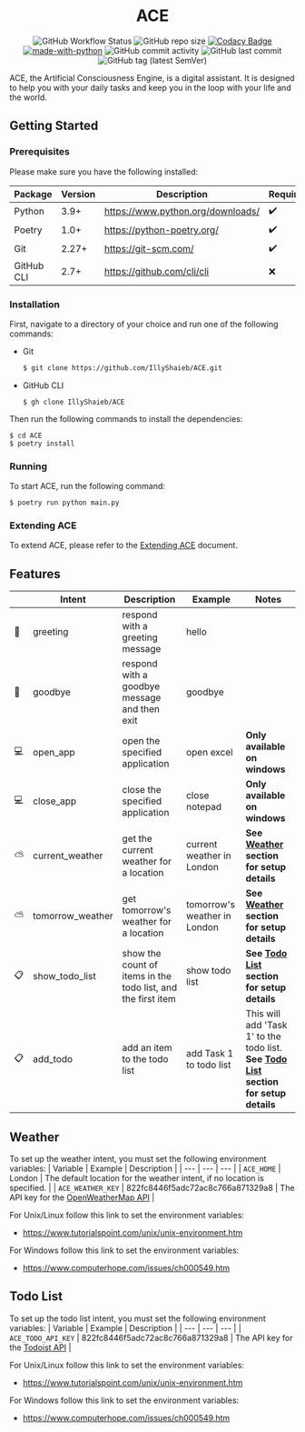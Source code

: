 <div align="center">

# ACE

![GitHub Workflow Status](https://img.shields.io/github/actions/workflow/status/illyshaieb/ACE/continuous_integration.yaml) ![GitHub repo size](https://img.shields.io/github/repo-size/illyshaieb/ace) [![Codacy Badge](https://app.codacy.com/project/badge/Grade/4304d43af0004b7ba2e998565a1b31fb)](https://www.codacy.com/gh/IllyShaieb/ACE/dashboard?utm_source=github.com&utm_medium=referral&utm_content=illyshaieb/ACE&utm_campaign=Badge_Grade) [![made-with-python](https://img.shields.io/badge/made%20with-Python-1f425f.svg)](https://www.python.org/) ![GitHub commit activity](https://img.shields.io/github/commit-activity/m/illyshaieb/ace?color=yellow) ![GitHub last commit](https://img.shields.io/github/last-commit/illyshaieb/ace) ![GitHub tag (latest SemVer)](https://img.shields.io/github/v/tag/illyshaieb/ace?color=white&label=latest%20release)

</div>

ACE, the Artificial Consciousness Engine, is a digital assistant. It is designed to help you with your daily tasks and keep you in the loop with your life and the world.

## Getting Started

### Prerequisites

Please make sure you have the following installed:

| Package    | Version | Description                       | Required           |
| ---------- | ------- | --------------------------------- | ------------------ |
| Python     | 3.9+    | https://www.python.org/downloads/ | :heavy_check_mark: |
| Poetry     | 1.0+    | https://python-poetry.org/        | :heavy_check_mark: |
| Git        | 2.27+   | https://git-scm.com/              | :heavy_check_mark: |
| GitHub CLI | 2.7+    | https://github.com/cli/cli        | :x:                |

### Installation

First, navigate to a directory of your choice and run one of the following commands:

-   Git

    ```bash
    $ git clone https://github.com/IllyShaieb/ACE.git
    ```

-   GitHub CLI

    ```shell
    $ gh clone IllyShaieb/ACE
    ```

Then run the following commands to install the dependencies:

```shell
$ cd ACE
$ poetry install
```

### Running

To start ACE, run the following command:

```shell
$ poetry run python main.py
```

### Extending ACE

To extend ACE, please refer to the [Extending ACE](docs/EXTENDING_ACE.md) document. <!-- markdown-link-check-disable-line -->

## Features

|                | Intent           | Description                                                  | Example                      | Notes                                                                                              |
| -------------- | ---------------- | ------------------------------------------------------------ | ---------------------------- | -------------------------------------------------------------------------------------------------- |
| :wave:         | greeting         | respond with a greeting message                              | hello                        |                                                                                                    |
| :runner:       | goodbye          | respond with a goodbye message and then exit                 | goodbye                      |                                                                                                    |
| :computer:     | open_app         | open the specified application                               | open excel                   | **Only available on windows**                                                                      |
| :computer:     | close_app        | close the specified application                              | close notepad                | **Only available on windows**                                                                      |
| :partly_sunny: | current_weather  | get the current weather for a location                       | current weather in London    | **See [Weather](#weather) section for setup details**                                              |
| :partly_sunny: | tomorrow_weather | get tomorrow's weather for a location                        | tomorrow's weather in London | **See [Weather](#weather) section for setup details**                                              |
| :clipboard:    | show_todo_list   | show the count of items in the todo list, and the first item | show todo list               | **See [Todo List](#todo-list) section for setup details**                                          |
| :clipboard:    | add_todo         | add an item to the todo list                                 | add Task 1 to todo list      | This will add 'Task 1' to the todo list. **See [Todo List](#todo-list) section for setup details** |

## Weather

To set up the weather intent, you must set the following environment variables:
| Variable | Example | Description |
| --- | --- | --- |
| `ACE_HOME` | London | The default location for the weather intent, if no location is specified. |
| `ACE_WEATHER_KEY` | 822fc8446f5adc72ac8c766a871329a8 | The API key for the [OpenWeatherMap API](https://openweathermap.org/api) |

For Unix/Linux follow this link to set the environment variables:

-   https://www.tutorialspoint.com/unix/unix-environment.htm

For Windows follow this link to set the environment variables:

-   https://www.computerhope.com/issues/ch000549.htm

## Todo List

To set up the todo list intent, you must set the following environment variables:
| Variable | Example | Description |
| --- | --- | --- |
| `ACE_TODO_API_KEY` | 822fc8446f5adc72ac8c766a871329a8 | The API key for the [Todoist API](https://developer.todoist.com/sync/v9/) |

For Unix/Linux follow this link to set the environment variables:

-   https://www.tutorialspoint.com/unix/unix-environment.htm

For Windows follow this link to set the environment variables:

-   https://www.computerhope.com/issues/ch000549.htm
